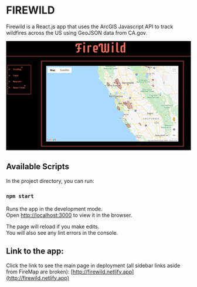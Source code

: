 # FIREWILD

Firewild is a React.js app that uses the ArcGIS Javascript API to track wildfires across the US using GeoJSON data from CA.gov. 

![Firewild Homepage](https://raw.githubusercontent.com/nrhill1/firewild/master/public/firewild_home.png)

## Available Scripts

In the project directory, you can run:

### `npm start`

Runs the app in the development mode.<br />
Open [http://localhost:3000](http://localhost:3000) to view it in the browser.

The page will reload if you make edits.<br />
You will also see any lint errors in the console.

## Link to the app:
Click the link to see the main page in deployment (all sidebar links aside from FireMap are broken): 
[http://firewild.netlify.app](http://firewild.netlify.app)

